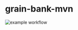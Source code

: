 # grain-bank-mvn
![example workflow](https://github.com/KubaCzech/grain-bank-mvn/actions/workflows/README.md/badge.svg)
